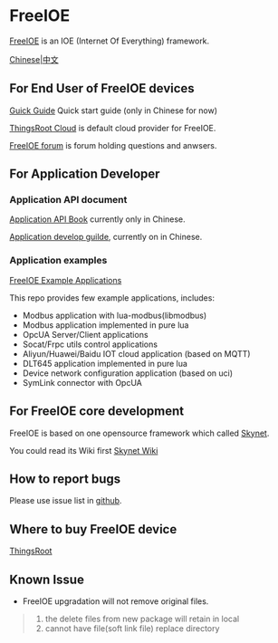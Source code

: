 FreeIOE
===================

[FreeIOE](http://freeioe.org) is an IOE (Internet Of Everything) framework.

[Chinese|中文](https://github.com/freeioe/freeioe/README_CN.md)


## For End User of FreeIOE devices

[Guick Guide](https://help.cloud.thingsroot.com) Quick start guide (only in Chinese for now)

[ThingsRoot Cloud](http://cloud.thingsroot.com) is default cloud provider for FreeIOE.

[FreeIOE forum](http://freeioe.org) is forum holding questions and anwsers.


## For Application Developer

### Application API document

[Application API Book](https://github.com/srdgame/iot_app_api_book) currently only in Chinese.

[Application develop guilde](https://gitbook.com/??), currently on in Chinese.

### Application examples

[FreeIOE Example Applications](https://github.com/freeioe/freeioe_example_apps)

This repo provides few example applications, includes:

* Modbus application with lua-modbus(libmodbus)
* Modbus application implemented in pure lua
* OpcUA Server/Client applications
* Socat/Frpc utils control applications
* Aliyun/Huawei/Baidu IOT cloud application (based on MQTT)
* DLT645 application implemented in pure lua
* Device network configuration application (based on uci)
* SymLink connector with OpcUA


## For FreeIOE core development

FreeIOE is based on one opensource framework which called [Skynet](https://github.com/cloudwu/skynet).

You could read its Wiki first [Skynet Wiki](https://github.com/cloudwu/skynet/wiki)


## How to report bugs

Please use issue list in [github](https://github.com/freeioe/freeioe/issues).


## Where to buy FreeIOE device

[ThingsRoot](https://thingsroot.com/product/)


## Known Issue

* FreeIOE upgradation will not remove original files.
> 1. the delete files from new package will retain in local
> 2. cannot have file(soft link file) replace directory
